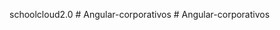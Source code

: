 schoolcloud2.0
#   A n g u l a r - c o r p o r a t i v o s  
 #   A n g u l a r - c o r p o r a t i v o s  
 